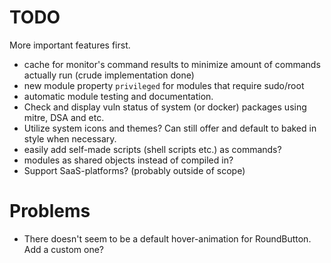 # TODO
More important features first.
- cache for monitor's command results to minimize amount of commands actually run (crude implementation done)
- new module property `privileged` for modules that require sudo/root
- automatic module testing and documentation.
- Check and display vuln status of system (or docker) packages using mitre, DSA and etc.
- Utilize system icons and themes? Can still offer and default to baked in style when necessary.
- easily add self-made scripts (shell scripts etc.) as commands?
- modules as shared objects instead of compiled in?
- Support SaaS-platforms? (probably outside of scope)

# Problems
- There doesn't seem to be a default hover-animation for RoundButton. Add a custom one?
